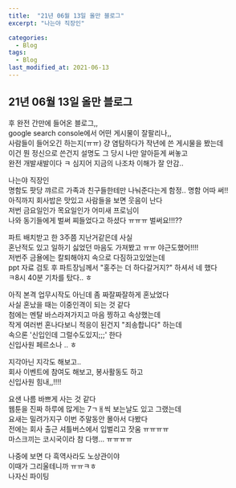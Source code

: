 ```yaml
---
title:  "21년 06월 13일 올만 블로그"
excerpt: "나는야 직장인"

categories:
  - Blog
tags:
  - Blog
last_modified_at: 2021-06-13
---
```

## 21년 06월 13일 올만 블로그  
후 완전 간만에 들어온 블로그,,  
google search console에서 어떤 게시물이 잘팔리나,,  
사람들이 들어오긴 하는지(ㅠㅠ) 걍 염탐하다가 작년에 쓴 게시물을 봤는데  
이건 뭔 정신으로 쓴건지 설명도 그 당시 나만 알아듣게 써놓고  
완전 개발새발이다 ㅋ 심지어 지금의 나조차 이해가 잘 안감..  

나는야 직장인  
명함도 팟당 꺄르르 가족과 친구들한테만 나눠준다는게 함정.. 명함 어따 써!!  
아직까지 회사밥은 맛있고 사람들을 보면 웃음이 난다  
저번 금요일인가 목요일인가 어미새 프로님이  
나와 동기들에게 벌써 찌들었다고 하셨다 ㅠㅠㅠ 벌써요!!!??  

파트 배치받고 한 3주쯤 지난거같은데 사실  
혼난적도 있고 일하기 싫었던 마음도 가져봤고 ㅠㅠ 야근도했어!!!!  
저번주 금욜에는 칼퇴해야지 속으로 다짐하고있었는데  
ppt 자료 검토 후 파트장님께서 "홍주는 더 하다갈거지?" 하셔서 네 했다  
ㅋ8시 40분 기차를 탔다.. ㅎ   

아직 본격 업무시작도 아닌데 좀 짜잘짜잘하게 혼났었다  
사실 혼났을 때는 이중인격이 되는 것 같다  
첨에는 멘탈 바스라져가지고 마음 찡하고 속상했는데  
작게 여러번 혼나다보니 적응이 된건지 "죄송합니다" 하는데  
속으론 '신입인데 그럴수도있지;;;' 한다  
신입사원 페르소나 .. ㅎ  

지각아닌 지각도 해보고..  
회사 이벤트에 참여도 해보고, 봉사활동도 하고  
신입사원 힘내,,!!!!  

요샌 나름 바쁘게 사는 것 같다  
웹툰을 진짜 하루에 많게는 7ㄱㅐ씩 보는날도 있고 그랬는데  
요새는 밀려가지구 이번 주말동안 몰아서 다봤다  
전에는 회사 출근 셔틀버스에서 입벌리고 잣움 ㅠㅠㅠㅠ  
마스크끼는 코시국이라 참 다행... ㅠㅠㅠㅠ  

나중에 보면 다 흑역사라도 노상관이야  
이때가 그리울테니까 ㅠㅠㅋㅎ  
나자신 파이팅







